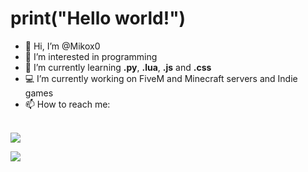 # print("Hello world!")

- 👋 Hi, I’m @Mikox0
- 👀 I’m interested in programming
- 🌱 I’m currently learning **.py**, **.lua**, **.js** and **.css**
- 💻 I’m currently working on FiveM and Minecraft servers and Indie games
- 📫 How to reach me:

<br>![](https://dcbadge.limes.pink/api/shield/707880078553645127?theme=discord-inverted?logoColor=presence)

<!---[![ReadMe Card](https://github-readme-stats.vercel.app/api/pin/?username=Mikox0&repo=mx_carthief)](https://github.com/Mikox0/mx_carthief)--->
[![](https://github-readme-stats.vercel.app/api/pin/?username=Mikox0&repo=Mikox0)](https://github.com/Mikox0/Mikox0)
